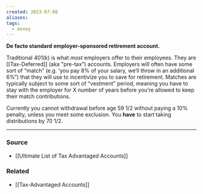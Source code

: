 ```yaml
---
created: 2023-07-08
aliases: 
tags:
  - money
---
```

**De facto standard employer-sponsored retirement account.**

Traditional 401(k) is what *most* employers offer to their employees. They are [[Tax-Deferred]] (aka "pre-tax") accounts. Employers will often have some sort of “match” (e.g. ‘you pay 8% of your salary, we’ll throw in an additional 6%”) that they will use to incentivize you to save for retirement. Matches are typically subject to some sort of “vestment” period, meaning you have to stay with the employer for X number of years before you’re allowed to keep their match contributions.

Currently you cannot withdrawal before age 59 1/2 without paying a 10% penalty, unless you meet some exclusion. You **have** to start taking distributions by 70 1/2.

****
### Source
- [[Ultimate List of Tax Advantaged Accounts]]

### Related
- [[Tax-Advantaged Accounts]]